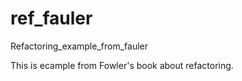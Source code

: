 ref_fauler
==========

Refactoring_example_from_fauler

This is ecample from Fowler's book about refactoring.
